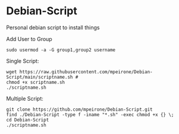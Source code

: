 # Debian-Script
Personal debian script to install things

Add User to Group
```
sudo usermod -a -G group1,group2 username
```

Single Script:
```
wget https://raw.githubusercontent.com/mpeirone/Debian-Script/main/scriptname.sh #
chmod +x scriptname.sh
./scriptname.sh
```

Multiple Script:
```
git clone https://github.com/mpeirone/Debian-Script.git
find ./Debian-Script -type f -iname "*.sh" -exec chmod +x {} \;
cd Debian-Script
./scriptname.sh
```
